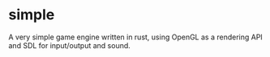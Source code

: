 # simple
A very simple game engine written in rust, using OpenGL as a rendering API and SDL for input/output and sound.
